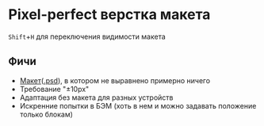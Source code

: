 # Pixel-perfect верстка макета
`Shift`+`H` для переключения видимости макета

## Фичи 
 - [Макет](materials/layout.png)([.psd](materials/layout.psd)), в котором не выравнено примерно ничего
 - Требование "±10px"
 - Адаптация без макета для разных устройств
 - Искренние попытки в БЭМ (хоть в нем и можно задавать положение только блокам)